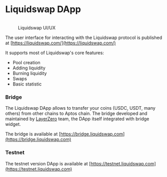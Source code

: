 # Liquidswap DApp

<figure><img src="../.gitbook/assets/Снимок экрана 2022-09-06 в 18.50.14.png" alt=""><figcaption><p>Liquidswap UI/UX</p></figcaption></figure>

The user interface for interacting with the Liquidswap protocol is published at [https://liquidswap.com/](https://liquidswap.com/)

It supports most of Liquidswap's core features:

* Pool creation
* Adding liquidity
* Burning liquidity
* Swaps
* Basic statistic

### Bridge

The Liquidswap DApp allows to transfer your coins (USDC, USDT, many others) from other chains to Aptos chain. The bridge developed and maintained by [LayerZero](https://layerzero.network/) team, the DApp itself integrated with bridge widget.

The bridge is available at [https://bridge.liquidswap.com](https://bridge.liquidswap.com)

### Testnet

The testnet version DApp is available at [https://testnet.liquidswap.com](https://testnet.liquidswap.com)
